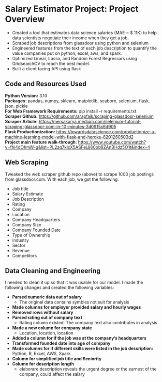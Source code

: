 # Salary Estimator Project: Project Overview

- Created a tool that estimates data science salaries (MAE ~ $ 11K) to help data scientists negotiate their income when they get a job.
- Scraped job descriptions from glassdoor using python and selenium
- Engineered features from the text of each job description to quantify the value companies put on python, excel, aws, and spark.
- Optimized Linear, Lasso, and Random Forest Regressors using GridsearchCV to reach the best model.
- Built a client facing API using flask

## Code and Resources Used

**Python Version:** 3.10 \
**Packages:** pandas, numpy, sklearn, matplotlib, seaborn, selenium, flask, json, pickle \
**For Web Framework Requirements:** pip install -r requirements.txt \
**Scraper Github:** https://github.com/arapfaik/scraping-glassdoor-selenium
**Scraper Article:** https://mersakarya.medium.com/selenium-tutorial-scraping-glassdoor-com-in-10-minutes-3d0915c6d905 \
**Flask Productionization:** https://towardsdatascience.com/productionize-a-machine-learning-model-with-flask-and-heroku-8201260503d2 \
**Project main feature walk-through:** https://www.youtube.com/watch?v=fhi4dOhmW-g&list=PL2zq7klxX5ASFejJj80ob9ZAnBHdz5O1t&index=4 

## Web Scraping

Tweaked the web scraper github repo (above) to scrape 1000 job postings from glassdoor.com. With each job, we got the following:
- Job title
- Salary Estimate
- Job Description
- Rating
- Company
- Location
- Company Headquarters
- Company Size
- Company Founded Date
- Type of Ownership
- Industry
- Sector
- Revenue
- Competitors

## Data Cleaning and Engineering

I needed to clean it up so that it was usable for our model. I made the following changes and created the following variables:

- **Parsed numeric data out of salary**
  - The original data contains symbles not suit for analysis
- **Made columns for employer provided salary and hourly wages**
- **Removed rows without salary**
- **Parsed rating out of company text**
  - Rating column existed. The company text also contributes in analysis
- **Made a new column for company state**
  - Location, location, location
- **Added a column for if the job was at the company’s headquarters**
- **Transformed founded date into age of company**
- **Made columns for if different skills were listed in the job description:** Python, R, Excel, AWS, Spark
- **Column for simplified job title and Seniority**
- **Column for description length**
  - elaborare description reveals the urgent degree or the earnest of the company, could affect the salary

